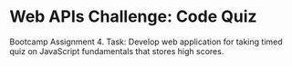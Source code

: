 # Web APIs Challenge: Code Quiz
Bootcamp Assignment 4. Task: Develop web application for taking timed quiz on JavaScript fundamentals that stores high scores.
